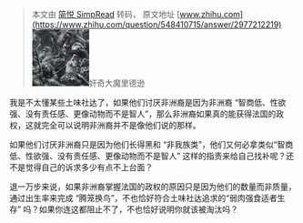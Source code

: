 > 本文由 [简悦 SimpRead](http://ksria.com/simpread/) 转码， 原文地址 [www.zhihu.com](https://www.zhihu.com/question/548410715/answer/2977212219) ![240fe9a1901ae97248c533cca947fbad_MD5](../assets/240fe9a1901ae97248c533cca947fbad_MD5.jpg)奸奇大魔里德逊

我是不太懂某些土味社达了，如果他们讨厌非洲裔是因为非洲裔 “智商低、性欲强、没有责任感、更像动物而不是智人”，那么非洲裔如果真的能获得法国的政权，这就完全可以说明非洲裔并不是像他们说的那样。

如果他们讨厌非洲裔只是因为他们长得黑和 “非我族类”，他们又何必拿类似“智商低、性欲强、没有责任感、更像动物而不是智人” 这样的指责来给自己找补呢？还不是觉得自己的诉求多少有点不上台面？

退一万步来说，如果非洲裔掌握法国的政权的原因只是因为他们的数量而非质量，通过出生率来完成 “腾笼换鸟”，不也恰好符合土味社达追求的“弱肉强食适者生存” 吗？如果你连这都阻止不了，不也恰好说明你就该被淘汰吗？